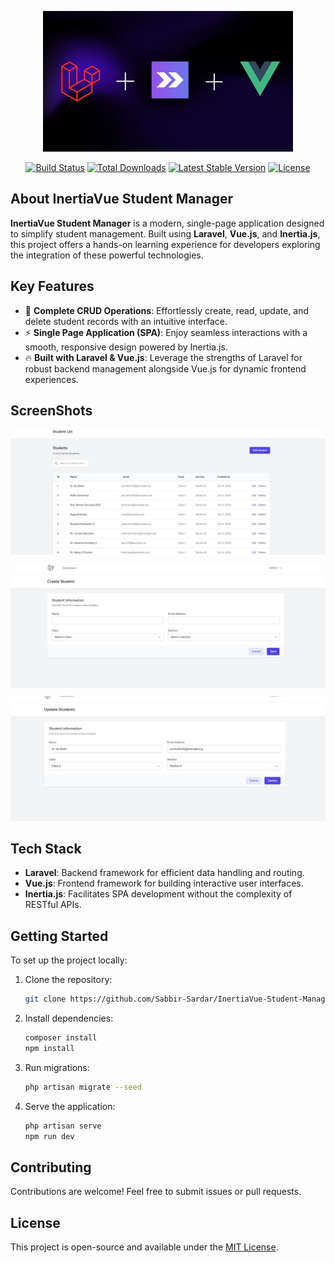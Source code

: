 <p align="center"><a href="https://laravel.com" target="_blank"><img src="public\image\banner.jpg" width="400" alt="Laravel Logo"></a></p>

<p align="center">
<a href="https://github.com/laravel/framework/actions"><img src="https://github.com/laravel/framework/workflows/tests/badge.svg" alt="Build Status"></a>
<a href="https://packagist.org/packages/laravel/framework"><img src="https://img.shields.io/packagist/dt/laravel/framework" alt="Total Downloads"></a>
<a href="https://packagist.org/packages/laravel/framework"><img src="https://img.shields.io/packagist/v/laravel/framework" alt="Latest Stable Version"></a>
<a href="https://packagist.org/packages/laravel/framework"><img src="https://img.shields.io/packagist/l/laravel/framework" alt="License"></a>
</p>

## About InertiaVue Student Manager

**InertiaVue Student Manager** is a modern, single-page application designed to simplify student management. Built using **Laravel**, **Vue.js**, and **Inertia.js**, this project offers a hands-on learning experience for developers exploring the integration of these powerful technologies.

## Key Features

-   📝 **Complete CRUD Operations**: Effortlessly create, read, update, and delete student records with an intuitive interface.
-   ⚡ **Single Page Application (SPA)**: Enjoy seamless interactions with a smooth, responsive design powered by Inertia.js.
-   🔥 **Built with Laravel & Vue.js**: Leverage the strengths of Laravel for robust backend management alongside Vue.js for dynamic frontend experiences.

## ScreenShots

<div style="display: flex; flex-direction: column; align-items: center; gap: 10px;">
  <div style="width: 100%; max-width: 600px; box-sizing: border-box;">
    <img src="public\image\list.JPG" style="width: 100%; height: auto; max-height: 200px; object-fit: cover;">
  </div>
  <div style="width: 100%; max-width: 600px; box-sizing: border-box;">
    <img src="public\image\create.JPG" style="width: 100%; height: auto; max-height: 200px; object-fit: cover;">
  </div>
  <div style="width: 100%; max-width: 600px; box-sizing: border-box;">
    <img src="public\image\update.JPG" style="width: 100%; height: auto; max-height: 200px; object-fit: cover;">
  </div>
</div>

## Tech Stack

-   **Laravel**: Backend framework for efficient data handling and routing.
-   **Vue.js**: Frontend framework for building interactive user interfaces.
-   **Inertia.js**: Facilitates SPA development without the complexity of RESTful APIs.

## Getting Started

To set up the project locally:

1. Clone the repository:
    ```bash
    git clone https://github.com/Sabbir-Sardar/InertiaVue-Student-Manager
    ```
2. Install dependencies:
    ```bash
    composer install
    npm install
    ```
3. Run migrations:
    ```bash
    php artisan migrate --seed
    ```
4. Serve the application:
    ```bash
    php artisan serve
    npm run dev
    ```

## Contributing

Contributions are welcome! Feel free to submit issues or pull requests.

## License

This project is open-source and available under the [MIT License](https://opensource.org/licenses/MIT).
